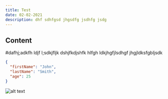 ```yaml
---
title: Test
date: 02-02-2021
description: dhf sdhfgsd jhgsdfg jsdhfg jsdg
---
```


## Content

#dafhj;adkfh ldjf l;sdkjfljk dshjfkdjshfk hlfgh ldkjhgfjlsdhgf jhgjldksfgbljsdk

```json
{
  "firstName": "John",
  "lastName": "Smith",
  "age": 25
}
```

![alt text](https://assets.bwbx.io/images/users/iqjWHBFdfxIU/iMZsC0LX5xtk/v1/-1x-1.jpg)